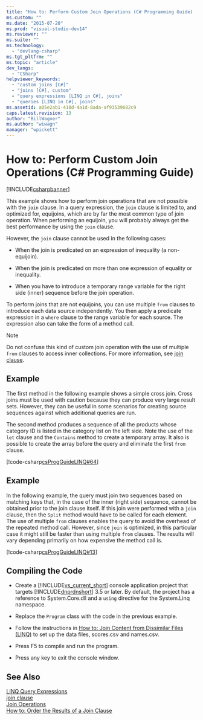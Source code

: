 ```yaml
---
title: "How to: Perform Custom Join Operations (C# Programming Guide) | Microsoft Docs"
ms.custom: ""
ms.date: "2015-07-20"
ms.prod: "visual-studio-dev14"
ms.reviewer: ""
ms.suite: ""
ms.technology: 
  - "devlang-csharp"
ms.tgt_pltfrm: ""
ms.topic: "article"
dev_langs: 
  - "CSharp"
helpviewer_keywords: 
  - "custom joins [C#]"
  - "joins [C#], custom"
  - "query expressions [LINQ in C#], joins"
  - "queries [LINQ in C#], joins"
ms.assetid: a05e2ab1-410d-4a1d-8ada-af93539682c9
caps.latest.revision: 13
author: "BillWagner"
ms.author: "wiwagn"
manager: "wpickett"
---
```

# How to: Perform Custom Join Operations (C# Programming Guide)
[!INCLUDE[csharpbanner](../../../includes/csharpbanner.md)]

This example shows how to perform join operations that are not possible with the `join` clause. In a query expression, the `join` clause is limited to, and optimized for, equijoins, which are by far the most common type of join operation. When performing an equijoin, you will probably always get the best performance by using the `join` clause.  
  
 However, the `join` clause cannot be used in the following cases:  
  
-   When the join is predicated on an expression of inequality (a non-equijoin).  
  
-   When the join is predicated on more than one expression of equality or inequality.  
  
-   When you have to introduce a temporary range variable for the right side (inner) sequence before the join operation.  
  
 To perform joins that are not equijoins, you can use multiple `from` clauses to introduce each data source independently. You then apply a predicate expression in a `where` clause to the range variable for each source. The expression also can take the form of a method call.  
  
> [!NOTE]
>  Do not confuse this kind of custom join operation with the use of multiple `from` clauses to access inner collections. For more information, see [join clause](../../../csharp/language-reference/keywords/join-clause.md).  
  
## Example  
 The first method in the following example shows a simple cross join. Cross joins must be used with caution because they can produce very large result sets. However, they can be useful in some scenarios for creating source sequences against which additional queries are run.  
  
 The second method produces a sequence of all the products whose category ID is listed in the category list on the left side. Note the use of the `let` clause and the `Contains` method to create a temporary array. It also is possible to create the array before the query and eliminate the first `from` clause.  
  
 [!code-csharp[csProgGuideLINQ#64](../../../snippets/csharp/VS_Snippets_VBCSharp/csProgGuideLINQ/CS/csRef30LangFeatures_2.cs#64)]  
  
## Example  
 In the following example, the query must join two sequences based on matching keys that, in the case of the inner (right side) sequence, cannot be obtained prior to the join clause itself. If this join were performed with a `join` clause, then the `Split` method would have to be called for each element. The use of multiple `from` clauses enables the query to avoid the overhead of the repeated method call. However, since `join` is optimized, in this particular case it might still be faster than using multiple `from` clauses. The results will vary depending primarily on how expensive the method call is.  
  
 [!code-csharp[csProgGuideLINQ#13](../../../snippets/csharp/VS_Snippets_VBCSharp/csProgGuideLINQ/CS/csrefLINQHowTos.cs#13)]  
  
## Compiling the Code  
  
-   Create a [!INCLUDE[vs_current_short](../../../includes/vs-current-short-md.md)] console application project that targets [!INCLUDE[dnprdnshort](../../../includes/dnprdnshort-md.md)] 3.5 or later. By default, the project has a reference to System.Core.dll and a `using` directive for the System.Linq namespace.  
  
-   Replace the `Program` class with the code in the previous example.  
  
-   Follow the instructions in [How to: Join Content from Dissimilar Files (LINQ)](../Topic/How%20to:%20Join%20Content%20from%20Dissimilar%20Files%20\(LINQ\).md) to set up the data files, scores.csv and names.csv.  
  
-   Press F5 to compile and run the program.  
  
-   Press any key to exit the console window.  
  
## See Also  
 [LINQ Query Expressions](../../../csharp/programming-guide/linq-query-expressions/index.md)   
 [join clause](../../../csharp/language-reference/keywords/join-clause.md)   
 [Join Operations](../Topic/Join%20Operations.md)   
 [How to: Order the Results of a Join Clause](../../../csharp/programming-guide/linq-query-expressions/how-to-order-the-results-of-a-join-clause.md)